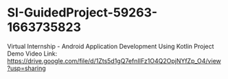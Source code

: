 # SI-GuidedProject-59263-1663735823
Virtual Internship - Android Application Development Using Kotlin
Project Demo Video Link:
https://drive.google.com/file/d/1Zts5d1gQ7efnIIFz1O4Q2OpjNYfZp_O4/view?usp=sharing
